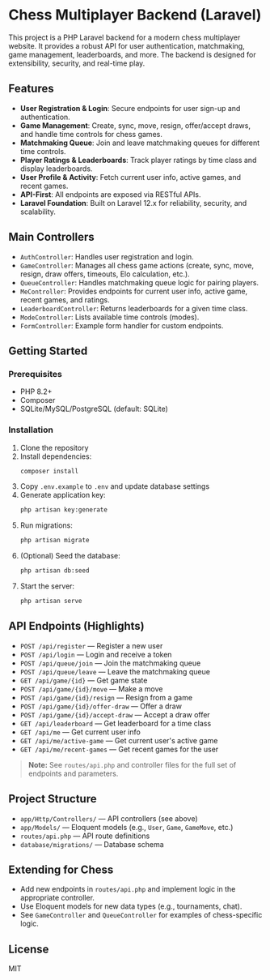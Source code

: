 # Chess Multiplayer Backend (Laravel)

This project is a PHP Laravel backend for a modern chess multiplayer website. It provides a robust API for user authentication, matchmaking, game management, leaderboards, and more. The backend is designed for extensibility, security, and real-time play.

## Features

- **User Registration & Login**: Secure endpoints for user sign-up and authentication.
- **Game Management**: Create, sync, move, resign, offer/accept draws, and handle time controls for chess games.
- **Matchmaking Queue**: Join and leave matchmaking queues for different time controls.
- **Player Ratings & Leaderboards**: Track player ratings by time class and display leaderboards.
- **User Profile & Activity**: Fetch current user info, active games, and recent games.
- **API-First**: All endpoints are exposed via RESTful APIs.
- **Laravel Foundation**: Built on Laravel 12.x for reliability, security, and scalability.

## Main Controllers

- `AuthController`: Handles user registration and login.
- `GameController`: Manages all chess game actions (create, sync, move, resign, draw offers, timeouts, Elo calculation, etc.).
- `QueueController`: Handles matchmaking queue logic for pairing players.
- `MeController`: Provides endpoints for current user info, active game, recent games, and ratings.
- `LeaderboardController`: Returns leaderboards for a given time class.
- `ModeController`: Lists available time controls (modes).
- `FormController`: Example form handler for custom endpoints.

## Getting Started

### Prerequisites
- PHP 8.2+
- Composer
- SQLite/MySQL/PostgreSQL (default: SQLite)

### Installation
1. Clone the repository
2. Install dependencies:
   ```bash
   composer install
   ```
3. Copy `.env.example` to `.env` and update database settings
4. Generate application key:
   ```bash
   php artisan key:generate
   ```
5. Run migrations:
   ```bash
   php artisan migrate
   ```
6. (Optional) Seed the database:
   ```bash
   php artisan db:seed
   ```
7. Start the server:
   ```bash
   php artisan serve
   ```

## API Endpoints (Highlights)

- `POST /api/register` — Register a new user
- `POST /api/login` — Login and receive a token
- `POST /api/queue/join` — Join the matchmaking queue
- `POST /api/queue/leave` — Leave the matchmaking queue
- `GET /api/game/{id}` — Get game state
- `POST /api/game/{id}/move` — Make a move
- `POST /api/game/{id}/resign` — Resign from a game
- `POST /api/game/{id}/offer-draw` — Offer a draw
- `POST /api/game/{id}/accept-draw` — Accept a draw offer
- `GET /api/leaderboard` — Get leaderboard for a time class
- `GET /api/me` — Get current user info
- `GET /api/me/active-game` — Get current user's active game
- `GET /api/me/recent-games` — Get recent games for the user

> **Note:** See `routes/api.php` and controller files for the full set of endpoints and parameters.

## Project Structure

- `app/Http/Controllers/` — API controllers (see above)
- `app/Models/` — Eloquent models (e.g., `User`, `Game`, `GameMove`, etc.)
- `routes/api.php` — API route definitions
- `database/migrations/` — Database schema

## Extending for Chess

- Add new endpoints in `routes/api.php` and implement logic in the appropriate controller.
- Use Eloquent models for new data types (e.g., tournaments, chat).
- See `GameController` and `QueueController` for examples of chess-specific logic.

## License

MIT
